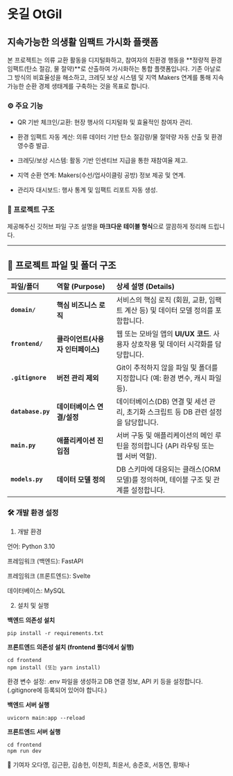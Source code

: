 # 옷길 OtGil
## 지속가능한 의생활 임팩트 가시화 플랫폼
본 프로젝트는 의류 교환 활동을 디지털화하고, 참여자의 친환경 행동을 **정량적 환경 임팩트(탄소 절감, 물 절약)**로 산출하여 가시화하는 통합 플랫폼입니다. 기존 아날로그 방식의 비효율성을 해소하고, 크레딧 보상 시스템 및 지역 Makers 연계를 통해 지속 가능한 순환 경제 생태계를 구축하는 것을 목표로 합니다.

### ⚙️ 주요 기능
- QR 기반 체크인/교환: 현장 행사의 디지털화 및 효율적인 참여자 관리.

- 환경 임팩트 자동 계산: 의류 데이터 기반 탄소 절감량/물 절약량 자동 산출 및 환경 영수증 발급.

- 크레딧/보상 시스템: 활동 기반 인센티브 지급을 통한 재참여율 제고.

- 지역 순환 연계: Makers(수선/업사이클링 공방) 정보 제공 및 연계.

- 관리자 대시보드: 행사 통계 및 임팩트 리포트 자동 생성.

### 📂 프로젝트 구조
제공해주신 깃허브 파일 구조 설명을 **마크다운 테이블 형식**으로 깔끔하게 정리해 드립니다.

---

## 📂 프로젝트 파일 및 폴더 구조

| 파일/폴더 | 역할 (Purpose) | 상세 설명 (Details) |
| :--- | :--- | :--- |
| **`domain/`** | **핵심 비즈니스 로직** | 서비스의 핵심 로직 (회원, 교환, 임팩트 계산 등) 및 데이터 모델 정의를 포함합니다. |
| **`frontend/`** | **클라이언트(사용자 인터페이스)** | 웹 또는 모바일 앱의 **UI/UX 코드**. 사용자 상호작용 및 데이터 시각화를 담당합니다. |
| **`.gitignore`** | **버전 관리 제외** | Git이 추적하지 않을 파일 및 폴더를 지정합니다 (예: 환경 변수, 캐시 파일 등). |
| **`database.py`** | **데이터베이스 연결/설정** | 데이터베이스(DB) 연결 및 세션 관리, 초기화 스크립트 등 DB 관련 설정을 담당합니다. |
| **`main.py`** | **애플리케이션 진입점** | 서버 구동 및 애플리케이션의 메인 루틴을 정의합니다 (API 라우팅 또는 웹 서버 역할). |
| **`models.py`** | **데이터 모델 정의** | DB 스키마에 대응되는 클래스(ORM 모델)를 정의하며, 테이블 구조 및 관계를 설정합니다. |
### 🛠️ 개발 환경 설정
1. 개발 환경

언어: Python 3.10

프레임워크 (백엔드): FastAPI

프레임워크 (프론트엔드): Svelte

데이터베이스: MySQL

2. 설치 및 실행

__백엔드 의존성 설치__
```
pip install -r requirements.txt
```
__프론트엔드 의존성 설치 (frontend 폴더에서 실행)__
```
cd frontend
npm install (또는 yarn install)
```
환경 변수 설정: .env 파일을 생성하고 DB 연결 정보, API 키 등을 설정합니다. (.gitignore에 등록되어 있어야 합니다.)

__백엔드 서버 실행__
```
uvicorn main:app --reload
```
__프론트엔드 서버 실행__
```
cd frontend
npm run dev
```
👥 기여자
오다영, 김근환, 김송헌, 이찬희, 최윤서, 송준호, 서동연, 황채나 
